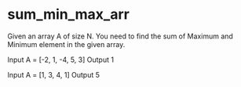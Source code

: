 # sum_min_max_arr

Given an array A of size N. You need to find the sum of Maximum and Minimum element in the given array.



Input
A = [-2, 1, -4, 5, 3]
Output
1

Input
A = [1, 3, 4, 1]
Output
5
